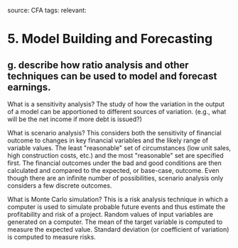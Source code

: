 source: CFA
tags: 
relevant: 

# 5. Model Building and Forecasting

## g. describe how ratio analysis and other techniques can be used to model and forecast earnings.

What is a sensitivity analysis?
The study of how the variation in the output of a model can be apportioned to different sources of variation. (e.g., what will be the net income if more debt is issued?)

What is scenario analysis?
This considers both the sensitivity of financial outcome to changes in key financial variables and the likely range of variable values. The least "reasonable" set of circumstances (low unit sales, high construction costs, etc.) and the most "reasonable" set are specified first. The financial outcomes under the bad and good conditions are then calculated and compared to the expected, or base-case, outcome. Even though there are an infinite number of possibilities, scenario analysis only considers a few discrete outcomes.

What is Monte Carlo simulation?
This is a risk analysis technique in which a computer is used to simulate probable future events and thus estimate the profitability and risk of a project. Random values of input variables are generated on a computer. The mean of the target variable is computed to measure the expected value. Standard deviation (or coefficient of variation) is computed to measure risks.

